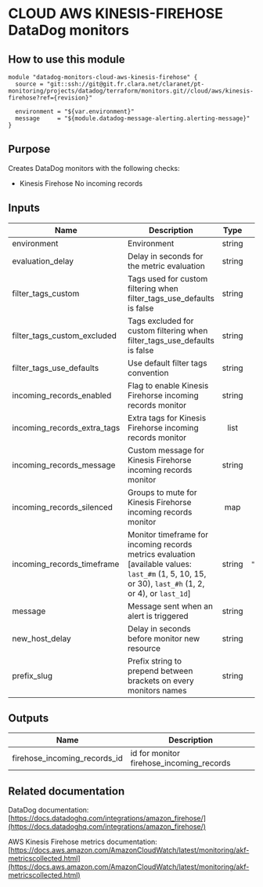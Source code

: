 # CLOUD AWS KINESIS-FIREHOSE DataDog monitors

## How to use this module

```
module "datadog-monitors-cloud-aws-kinesis-firehose" {
  source = "git::ssh://git@git.fr.clara.net/claranet/pt-monitoring/projects/datadog/terraform/monitors.git//cloud/aws/kinesis-firehose?ref={revision}"

  environment = "${var.environment}"
  message     = "${module.datadog-message-alerting.alerting-message}"
}

```

## Purpose

Creates DataDog monitors with the following checks:

- Kinesis Firehose No incoming records

## Inputs

| Name | Description | Type | Default | Required |
|------|-------------|:----:|:-----:|:-----:|
| environment | Environment | string | n/a | yes |
| evaluation\_delay | Delay in seconds for the metric evaluation | string | `"900"` | no |
| filter\_tags\_custom | Tags used for custom filtering when filter_tags_use_defaults is false | string | `"*"` | no |
| filter\_tags\_custom\_excluded | Tags excluded for custom filtering when filter_tags_use_defaults is false | string | `""` | no |
| filter\_tags\_use\_defaults | Use default filter tags convention | string | `"true"` | no |
| incoming\_records\_enabled | Flag to enable Kinesis Firehorse incoming records monitor | string | `"true"` | no |
| incoming\_records\_extra\_tags | Extra tags for Kinesis Firehorse incoming records monitor | list | `[]` | no |
| incoming\_records\_message | Custom message for Kinesis Firehorse incoming records monitor | string | `""` | no |
| incoming\_records\_silenced | Groups to mute for Kinesis Firehorse incoming records monitor | map | `{}` | no |
| incoming\_records\_timeframe | Monitor timeframe for incoming records metrics evaluation [available values: `last_#m` (1, 5, 10, 15, or 30), `last_#h` (1, 2, or 4), or `last_1d`] | string | `"last_15m"` | no |
| message | Message sent when an alert is triggered | string | n/a | yes |
| new\_host\_delay | Delay in seconds before monitor new resource | string | `"300"` | no |
| prefix\_slug | Prefix string to prepend between brackets on every monitors names | string | `""` | no |

## Outputs

| Name | Description |
|------|-------------|
| firehose\_incoming\_records\_id | id for monitor firehose_incoming_records |

## Related documentation

DataDog documentation: [https://docs.datadoghq.com/integrations/amazon_firehose/](https://docs.datadoghq.com/integrations/amazon_firehose/)

AWS Kinesis Firehose metrics documentation: [https://docs.aws.amazon.com/AmazonCloudWatch/latest/monitoring/akf-metricscollected.html](https://docs.aws.amazon.com/AmazonCloudWatch/latest/monitoring/akf-metricscollected.html)
